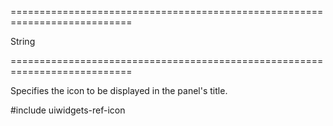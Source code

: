 ===========================================================================
<!--type-->String<!--/type-->
===========================================================================

<!--shortDescription-->
Specifies the icon to be displayed in the panel's title.
<!--/shortDescription-->

<!--fullDescription-->
#include uiwidgets-ref-icon
<!--/fullDescription-->